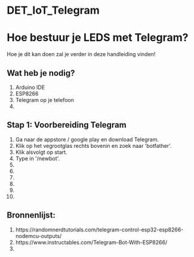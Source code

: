 # DET_IoT_Telegram

<h1> Hoe bestuur je LEDS met Telegram? </h1>
Hoe je dit kan doen zal je verder in deze handleiding vinden!

<h2> Wat heb je nodig? </h2>
<ol>
  <li> Arduino IDE </li>
  <li> ESP8266 </li>
  <li> Telegram op je telefoon </li>
  <li>  </li>
  
</ol>



<h2> Stap 1: Voorbereiding Telegram </h2>
<ol>
  <li> Ga naar de appstore / google play en download Telegram. </li>
  <li> Klik op het vegrootglas rechts bovenin en zoek naar 'botfather'. </li>
  <li> Klik alsvolgt op start. </li>
  <li> Type in '/newbot'. </li>
  <li>  </li>
  <li>  </li>
  <li>  </li>
  <li>  </li>
  <li>  </li>
  <li>  </li>
  
</ol>


<h2> Bronnenlijst: </h2>
<ol>
  <li> https://randomnerdtutorials.com/telegram-control-esp32-esp8266-nodemcu-outputs/ </li>
  <li> https://www.instructables.com/Telegram-Bot-With-ESP8266/ </li>
  <li>  </li>
</ol>
